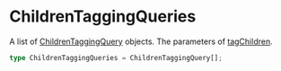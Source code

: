 # ChildrenTaggingQueries

A list of [ChildrenTaggingQuery](/tracking/browser/api-reference/definitions/ChildrenTaggingQuery.md) objects. The parameters of [tagChildren](/tracking/browser/api-reference/locationTaggers/tagChildren.md).  

```typescript
type ChildrenTaggingQueries = ChildrenTaggingQuery[];
```
